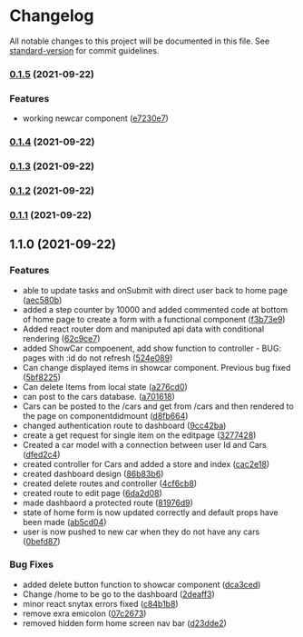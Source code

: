 # Changelog

All notable changes to this project will be documented in this file. See [standard-version](https://github.com/conventional-changelog/standard-version) for commit guidelines.

### [0.1.5](https://github.com/justinwilliamsrva/cartracker/compare/v0.1.4...v0.1.5) (2021-09-22)


### Features

* working newcar component ([e7230e7](https://github.com/justinwilliamsrva/cartracker/commit/e7230e7b799fc6cf5373b75696068dda6cee6f45))

### [0.1.4](https://github.com/justinwilliamsrva/cartracker/compare/v0.1.3...v0.1.4) (2021-09-22)

### [0.1.3](https://github.com/justinwilliamsrva/cartracker/compare/v0.1.2...v0.1.3) (2021-09-22)

### [0.1.2](https://github.com/justinwilliamsrva/cartracker/compare/v0.1.1...v0.1.2) (2021-09-22)

### [0.1.1](https://github.com/justinwilliamsrva/cartracker/compare/v1.1.0...v0.1.1) (2021-09-22)

## 1.1.0 (2021-09-22)


### Features

* able to update tasks and onSubmit with direct user back to home page ([aec580b](https://github.com/justinwilliamsrva/cartracker/commit/aec580bd6bcf902162d07e3ec9d265823a8b6a18))
* added a step counter by 10000 and added commented code at bottom of home page to create a form with a functional component ([f3b73e9](https://github.com/justinwilliamsrva/cartracker/commit/f3b73e90e96dae7c49052e5f1b9555b91e096d79))
* Added react router dom and maniputed api data with conditional rendering ([62c9ce7](https://github.com/justinwilliamsrva/cartracker/commit/62c9ce7d469e0b0533d5c474d3ae4932fdd64fd4))
* added ShowCar compoenent, add show function to controller - BUG: pages with :id do not refresh ([524e089](https://github.com/justinwilliamsrva/cartracker/commit/524e089321f2c50ef1e20d616ffc0b09a5972de0))
* Can change displayed items in showcar component. Previous bug fixed ([5bf8225](https://github.com/justinwilliamsrva/cartracker/commit/5bf822502414e94ebdaecdf6ea4f778376db70e8))
* Can delete Items from local state ([a276cd0](https://github.com/justinwilliamsrva/cartracker/commit/a276cd0986963df640f131170a404297dba3c51b))
* can post to the cars database. ([a701618](https://github.com/justinwilliamsrva/cartracker/commit/a701618468590ae351ad0127711372059930eb5b))
* Cars can be posted to the /cars and get from /cars and then rendered to the page on componentdidmount ([d8fb664](https://github.com/justinwilliamsrva/cartracker/commit/d8fb664902dbff185a30ba50c4066cb8afc8016f))
* changed authentication route to dashboard ([9cc42ba](https://github.com/justinwilliamsrva/cartracker/commit/9cc42ba6341057c0a4e11fb0d4e11ad87ffbb283))
* create a get request for single item on the editpage ([3277428](https://github.com/justinwilliamsrva/cartracker/commit/327742865a0f0ab836f30b74555e6b30760bc76b))
* Created a car model with a connection between user Id and Cars ([dfed2c4](https://github.com/justinwilliamsrva/cartracker/commit/dfed2c45c11383360689dcf087b828f445ba702b))
* created controller for Cars and added a store and index ([cac2e18](https://github.com/justinwilliamsrva/cartracker/commit/cac2e1883093018c7e8fcb63e43464333844895f))
* created dashboard design ([86b83b6](https://github.com/justinwilliamsrva/cartracker/commit/86b83b6e62181ed44165ea616444d826db6c7570))
* created delete routes and controller ([4cf6cb8](https://github.com/justinwilliamsrva/cartracker/commit/4cf6cb85d47abeea02f9aac572c5ce9f9c164697))
* created route to edit page ([6da2d08](https://github.com/justinwilliamsrva/cartracker/commit/6da2d08af809095c26c7f4b89066ad2aea0a0806))
* made dashbaord a protected route ([81976d9](https://github.com/justinwilliamsrva/cartracker/commit/81976d9585949c89258e30138beccbb2ef33e080))
* state of home form is now updated correctly and default props have been made ([ab5cd04](https://github.com/justinwilliamsrva/cartracker/commit/ab5cd04b39d33a92a6f3817c6e1affbab8a7601c))
* user is now pushed to new car when they do not have any cars ([0befd87](https://github.com/justinwilliamsrva/cartracker/commit/0befd87f2375dcba802f3f14fe1503f5445f00da))


### Bug Fixes

* added delete button function to showcar component ([dca3ced](https://github.com/justinwilliamsrva/cartracker/commit/dca3ced2d61a74e3ad49ef1c2243a4771cf04e19))
* Change /home to be go to the dashboard ([2deaff3](https://github.com/justinwilliamsrva/cartracker/commit/2deaff3505fd90fcfa41d679d2c6daf45951d45f))
* minor react snytax errors fixed ([c84b1b8](https://github.com/justinwilliamsrva/cartracker/commit/c84b1b83a080a8e2020410740ada923de5a72402))
* remove exra emicolon ([07c2673](https://github.com/justinwilliamsrva/cartracker/commit/07c2673350035ade850a4c9180caec4b3db6fd7e))
* removed hidden form home screen nav bar ([d23dde2](https://github.com/justinwilliamsrva/cartracker/commit/d23dde2703a27d0d12c84badab2690826e38aced))
